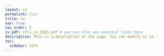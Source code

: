 ```yaml
---
layout: cv
permalink: /cv/
title: cv
nav: true
nav_order: 5
cv_pdf: sfli_cv_2025.pdf # you can also use external links here
description: This is a description of the page. You can modify it in '_pages/cv.md'. You can also change or remove the top pdf download button.
toc:
  sidebar: left
---
```

